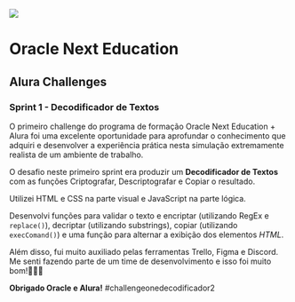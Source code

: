 ![](/Users/macmini/workspace/challenges-one/imagens/OA.png)
# Oracle Next Education
## Alura Challenges

### Sprint 1 - Decodificador de Textos

O primeiro challenge do programa de formação Oracle Next Education + Alura foi uma excelente oportunidade para aprofundar o conhecimento que adquiri e desenvolver a experiência prática nesta simulação extremamente realista de um ambiente de trabalho.

O desafio neste primeiro sprint era produzir um **Decodificador de Textos** com as funções Criptografar, Descriptografar e Copiar o resultado.

Utilizei HTML e CSS na parte visual e JavaScript na parte lógica.

Desenvolvi funções para validar o texto e encriptar (utilizando RegEx e `replace()`), decriptar (utilizando substrings), copiar (utilizando `execComand()`) e uma função para alternar a exibição dos elementos *HTML*.

Além disso, fui muito auxiliado pelas ferramentas Trello, Figma e Discord. Me senti fazendo parte de um time de desenvolvimento e isso foi muito bom!👨🏻‍💻

**Obrigado Oracle e Alura!** #challengeonedecodificador2